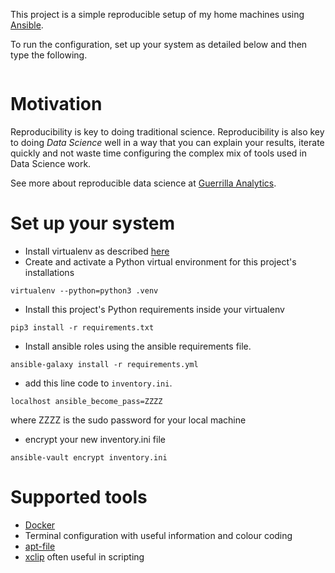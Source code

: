 This project is a simple reproducible setup of my home machines using [Ansible](https://www.ansible.com/).

To run the configuration, set up your system as detailed below and then type the following.
```

```
# Motivation
Reproducibility is key to doing traditional science. Reproducibility is also key to doing _Data Science_ well in a way that you can explain your results, iterate quickly and not waste time configuring the complex mix of tools used in Data Science work.

See more about reproducible data science at [Guerrilla Analytics](https://guerrilla-analytics.net).

# Set up your system
* Install virtualenv as described [here](https://virtualenv.pypa.io/en/latest/installation/)
* Create and activate a Python virtual environment for this project's installations
```
virtualenv --python=python3 .venv
```

* Install this project's Python requirements inside your virtualenv
```
pip3 install -r requirements.txt
```

* Install ansible roles using the ansible requirements file.
```
ansible-galaxy install -r requirements.yml
```

* add this line code to ```inventory.ini```.

```
localhost ansible_become_pass=ZZZZ
```
where ZZZZ is the sudo password for your local machine

* encrypt your new inventory.ini file
```
ansible-vault encrypt inventory.ini
```

# Supported tools
* [Docker](https://hub.docker.com/)
* Terminal configuration with useful information and colour coding
* [apt-file](http://manpages.ubuntu.com/manpages/precise/man1/apt-file.1.html)
* [xclip](http://manpages.ubuntu.com/manpages/xenial/man1/xclip.1.html) often useful in scripting
